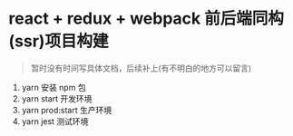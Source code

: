 # react + redux + webpack 前后端同构(ssr)项目构建

> 暂时没有时间写具体文档，后续补上(有不明白的地方可以留言)

1.  yarn 安装 npm 包
2.  yarn start 开发环境
3.  yarn prod:start 生产环境
4.  yarn jest 测试环境
